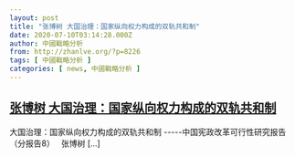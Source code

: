```yaml
---
layout: post
title: "张博树 大国治理：国家纵向权力构成的双轨共和制"
date: 2020-07-10T03:14:28.000Z
author: 中國戰略分析
from: http://zhanlve.org/?p=8226
tags: [ 中國戰略分析 ]
categories: [ news, 中國戰略分析 ]
---
```

<!--1594350868000-->
[张博树 大国治理：国家纵向权力构成的双轨共和制](http://zhanlve.org/?p=8226)
------

<div>
大国治理：国家纵向权力构成的双轨共和制 -----中国宪政改革可行性研究报告（分报告8） &#160; 张博树 [&#8230;]
</div>
